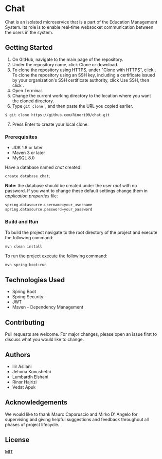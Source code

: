 # Chat

Chat is an isolated microservice that is a part of the Education Management System. Its role is to enable real-time websocket communication between the users in the system.

## Getting Started

1. On GitHub, navigate to the main page of the repository.
2. Under the repository name, click Clone or download.
3. To clone the repository using HTTPS, under "Clone with HTTPS", click . To clone the repository using an SSH key, including a certificate issued by your organization's SSH certificate authority, click Use SSH, then click .
4. Open Terminal.
5. Change the current working directory to the location where you want the cloned directory.
6. Type ```git clone ```, and then paste the URL you copied earlier.


```bash
$ git clone https://github.com/Rinori99/chat.git
```
7. Press Enter to create your local clone.
### Prerequisites
- JDK 1.8 or later
- Maven 3 or later
- MySQL 8.0

Have a database named *chat* created:
```python
create database chat;
```
**Note:** the database should be created under the user *root* with no password. If you want to change these default settings change them in *application.properties* file:
```python
spring.datasource.username=your_username
spring.datasource.password=your_password
```
### Build and Run
To build the project navigate to the root directory of the project and execute the following command:

```python
mvn clean install
```
To run the project execute the following command:
```python
mvn spring-boot:run
```
## Technologies Used
- Spring Boot
- Spring Security
- JWT
- Maven - Dependency Management

## Contributing
Pull requests are welcome. For major changes, please open an issue first to discuss what you would like to change.

## Authors
- Ilir Asllani
- Jehona Konushefci
- Lumbardh Elshani
- Rinor Hajrizi
- Vedat Apuk

## Acknowledgements
We would like to thank Mauro Caporuscio and Mirko D' Angelo for supervising and giving helpful suggestions and feedback throughout all phases of project lifecycle.

## License
[MIT](https://choosealicense.com/licenses/mit/)
